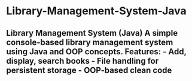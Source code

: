 # Library-Management-System-Java
## Library Management System (Java) A simple console-based library management system using Java and OOP concepts.   Features: - Add, display, search books - File handling for persistent storage - OOP-based clean code
